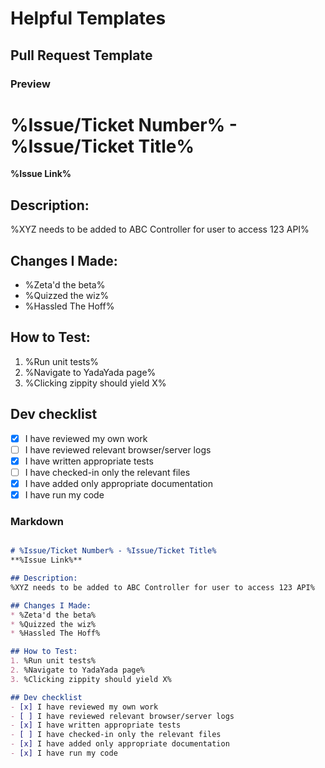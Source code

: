 # Helpful Templates
  
## Pull Request Template

### Preview
# %Issue/Ticket Number% - %Issue/Ticket Title%
**%Issue Link%**

## Description:
%XYZ needs to be added to ABC Controller for user to access 123 API%

## Changes I Made:
* %Zeta'd the beta%
* %Quizzed the wiz%
* %Hassled The Hoff%

## How to Test:
1. %Run unit tests%
2. %Navigate to YadaYada page%
3. %Clicking zippity should yield X%

## Dev checklist
- [x] I have reviewed my own work
- [ ] I have reviewed relevant browser/server logs
- [x] I have written appropriate tests
- [ ] I have checked-in only the relevant files
- [x] I have added only appropriate documentation
- [x] I have run my code

### Markdown
```md

# %Issue/Ticket Number% - %Issue/Ticket Title%
**%Issue Link%**

## Description:
%XYZ needs to be added to ABC Controller for user to access 123 API%

## Changes I Made:
* %Zeta'd the beta%
* %Quizzed the wiz%
* %Hassled The Hoff%

## How to Test:
1. %Run unit tests%
2. %Navigate to YadaYada page%
3. %Clicking zippity should yield X%

## Dev checklist
- [x] I have reviewed my own work
- [ ] I have reviewed relevant browser/server logs
- [x] I have written appropriate tests
- [ ] I have checked-in only the relevant files
- [x] I have added only appropriate documentation
- [x] I have run my code
```
